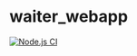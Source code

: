 # waiter_webapp
[![Node.js CI](https://github.com/Razorma/waiter_webapp/actions/workflows/node.js.yml/badge.svg)](https://github.com/Razorma/waiter_webapp/actions/workflows/node.js.yml)
